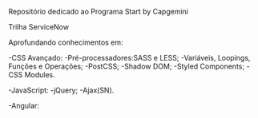 Repositório dedicado ao Programa Start by Capgemini

Trilha ServiceNow

Aprofundando conhecimentos em:

-CSS Avançado:
    -Pré-processadores:SASS e LESS;
    -Variáveis, Loopings, Funções e Operações;
    -PostCSS;
    -Shadow DOM;
    -Styled Components;
    -CSS Modules.

-JavaScript:
    -jQuery;
    -Ajax(SN).

-Angular: